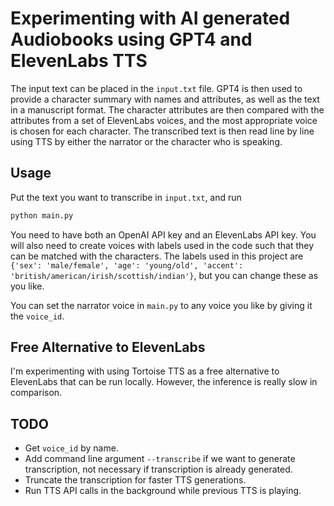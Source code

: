 # Experimenting with AI generated Audiobooks using GPT4 and ElevenLabs TTS

The input text can be placed in the `input.txt` file. GPT4 is then used to provide a character summary with names and attributes, as well as the text in a manuscript format. The character attributes are then compared with the attributes from a set of ElevenLabs voices, and the most appropriate voice is chosen for each character. The transcribed text is then read line by line using TTS by either the narrator or the character who is speaking.

## Usage

Put the text you want to transcribe in `input.txt`, and run 
```bash
python main.py 
```
You need to have both an OpenAI API key and an ElevenLabs API key.
You will also need to create voices with labels used in the code such that they can be matched with the characters.
The labels used in this project are `{'sex': 'male/female', 'age': 'young/old', 'accent': 'british/american/irish/scottish/indian'}`, but you can change these as you like.

You can set the narrator voice in `main.py` to any voice you like by giving it the `voice_id`.

## Free Alternative to ElevenLabs

I'm experimenting with using Tortoise TTS as a free alternative to ElevenLabs that can be run locally. However, the inference is really slow in comparison.

## TODO

- Get `voice_id` by name.
- Add command line argument `--transcribe` if we want to generate transcription, not necessary if transcription is already generated.
- Truncate the transcription for faster TTS generations.
- Run TTS API calls in the background while previous TTS is playing.
